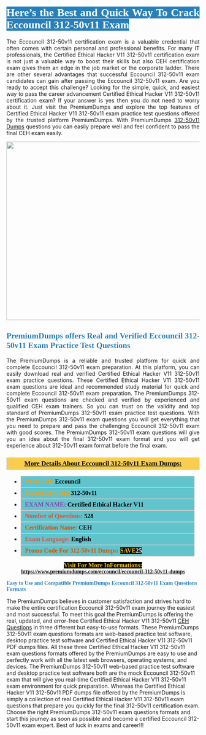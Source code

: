 <h1 style="text-align: justify;"><span style="color:#ffffff;"><span style="font-family:Georgia,serif;"><strong><span style="background-color:#2980b9;">Here’s the Best and Quick Way To Crack Eccouncil 312-50v11 Exam</span></strong></span></span></h1>

<p style="text-align: justify;">The Eccouncil 312-50v11 certification exam is a valuable credential that often comes with certain personal and professional benefits. For many IT professionals, the Certified Ethical Hacker V11 312-50v11 certification exam is not just a valuable way to boost their skills but also CEH certification exam gives them an edge in the job market or the corporate ladder. There are other several advantages that successful Eccouncil 312-50v11 exam candidates can gain after passing the Eccouncil 312-50v11 exam. Are you ready to accept this challenge? Looking for the simple, quick, and easiest way to pass the career advancement Certified Ethical Hacker V11 312-50v11 certification exam? If your answer is yes then you do not need to worry about it. Just visit the PremiumDumps and explore the top features of Certified Ethical Hacker V11 312-50v11 exam practice test questions offered by the trusted platform PremiumDumps. With PremiumDumps <a href="https://www.premiumdumps.com/eccouncil/eccouncil-312-50v11-dumps">312-50v11 Dumps</a> questions you can easily prepare well and feel confident to pass the final CEH exam easily.</p>

<p style="text-align: center;"><a href="https://www.premiumdumps.com/eccouncil/eccouncil-312-50v11-dumps"><img alt="" src="https://i.imgur.com/KJGzbJ2.jpeg" style="width: 700px; height: 465px;" /></a></p>

<h2 style="text-align: justify;"><span style="color:#2980b9;"><span style="font-family:Georgia,serif;"><strong>PremiumDumps offers Real and Verified Eccouncil 312-50v11 Exam Practice Test Questions</strong></span></span></h2>

<p style="text-align: justify;">The PremiumDumps is a reliable and trusted platform for quick and complete Eccouncil 312-50v11 exam preparation. At this platform, you can easily download real and verified Certified Ethical Hacker V11 312-50v11 exam practice questions. These Certified Ethical Hacker V11 312-50v11 exam questions are ideal and recommended study material for quick and complete Eccouncil 312-50v11 exam preparation. The PremiumDumps 312-50v11 exam questions are checked and verified by experienced and qualified CEH exam trainers. So you can trust on the validity and top standard of PremiumDumps 312-50v11 exam practice test questions. With the PremiumDumps 312-50v11 exam questions you will get everything that you need to prepare and pass the challenging Eccouncil 312-50v11 exam with good scores. The PremiumDumps 312-50v11 exam questions will give you an idea about the final 312-50v11 exam format and you will get experience about 312-50v11 exam format before the final exam.</p>

<h3 style="background: #f7ce50; border: 1px solid rgb(204, 204, 204); padding: 5px 10px; text-align: center;"><span style="font-family:Georgia,serif;"><u><u><span style="color:#000000;"><span style="font-size:11pt"><span style="line-height:normal"><b><span style="font-size:13.0pt"><span cambria="">More Details About Eccouncil 312-50v11 Exam Dumps:</span></span></b></span></span></span></u></u></span></h3>

<ul>
	<li style="margin:0cm 10pt">
	<div style="background:#61c4cd; border: 1px solid rgb(204, 204, 204); padding: 5px 10px; text-align: justify;"><span style="font-family:Georgia,serif;"><span style="font-size:11pt"><span style="line-height:normal"><b><span style="font-size:12.0pt"><span new="" roman="" times=""><span style="color:#f39c12;">VENDOR:</span> <span style="color:#000000;">Eccouncil</span></span></span></b></span></span></span></div>
	</li>
	<li style="margin:0cm 10pt">
	<div style="background: #61c4cd; border: 1px solid rgb(204, 204, 204); padding: 5px 10px; text-align: justify;"><span style="font-family:Georgia,serif;"><span style="font-size:11pt"><span style="line-height:normal"><b><span style="font-size:12.0pt"><span new="" roman="" times=""><span style="color:#f39c12;">EXAM CCODE:</span> <span style="color:#000000;">312-50v11</span></span></span></b></span></span></span></div>
	</li>
	<li style="margin:0cm 10pt">
	<div style="background: #61c4cd; border: 1px solid rgb(204, 204, 204); padding: 5px 10px; text-align: justify;"><span style="font-family:Georgia,serif;"><span style="font-size:11pt"><span style="line-height:normal"><b><span style="font-size:12.0pt"><span new="" roman="" times=""><span style="color:#8e44ad;">EXAM NAME:</span> <span style="color:#000000;">Certified Ethical Hacker V11</span></span></span></b></span></span></span></div>
	</li>
	<li style="margin:0cm 10pt">
	<div style="background: #61c4cd; border: 1px solid rgb(204, 204, 204); padding: 5px 10px;"><span style="font-family:Georgia,serif;"><span style="font-size:11pt"><span style="line-height:normal"><b><span style="font-size:12.0pt"><span new="" roman="" times=""><span style="color:#e74c3c;">Number of Questions:</span><span style="color:#000000;"><span style="color:#f1c40f;"> </span>528</span></span></span></b></span></span></span></div>
	</li>
	<li style="margin:0cm 10pt">
	<div style="background: #61c4cd; border: 1px solid rgb(204, 204, 204); padding: 5px 10px; text-align: justify;"><span style="font-family:Georgia,serif;"><span style="font-size:11pt"><span style="line-height:normal"><b><span style="font-size:12.0pt"><span new="" roman="" times=""><span style="color:#d35400;">Certification Name:</span> CEH</span></span></b></span></span></span></div>
	</li>
	<li style="margin:0cm 10pt">
	<div style="background: #61c4cd; border: 1px solid rgb(204, 204, 204); padding: 5px 10px; text-align: justify;"><span style="font-family:Georgia,serif;"><span style="font-size:11pt"><span style="line-height:normal"><b><span style="font-size:12.0pt"><span new="" roman="" times=""><span style="color:#e74c3c;">Exam Language:</span> <span style="color:#000000;">English</span></span></span></b></span></span></span></div>
	</li>
	<li style="margin:0cm 10pt">
	<div style="background: #61c4cd; border: 1px solid rgb(204, 204, 204); padding: 5px 10px;"><span style="font-family:Georgia,serif;"><span style="font-size:11pt"><span style="line-height:normal"><b><span style="font-size:12.0pt"><span new="" roman="" times=""><span style="color:#d35400;">Promo Code For 312-50v11 Dumps:</span><span style="color:#f1c40f;"> <span style="background-color:#000000;">SAVE</span></span><span style="color:#ffffff;"><span style="background-color:#000000;">25</span></span></span></span></b></span></span></span></div>
	</li>
</ul>

<p style="text-align: center;"><span style="font-family:Georgia,serif;"><strong><span style="font-size:16px;"><span style="color:#f1c40f;"><span style="background-color:#000000;">Visit For More InFormations:</span></span></span> <a href="https://www.premiumdumps.com/eccouncil/eccouncil-312-50v11-dumps">https://www.premiumdumps.com/eccouncil/eccouncil-312-50v11-dumps</a></strong></span></p>

<p><span style="color:#2980b9;"><span style="font-family:Georgia,serif;"><strong><strong><strong>Easy to Use and Compatible PremiumDumps Eccouncil 312-50v11 Exam Questions Formats</strong></strong></strong></span></span></p>

<p>The PremiumDumps believes in customer satisfaction and strives hard to make the entire certification Eccouncil 312-50v11 exam journey the easiest and most successful. To meet this goal the PremiumDumps is offering the real, updated, and error-free Certified Ethical Hacker V11 312-50v11 <a href="https://www.premiumdumps.com/eccouncil/eccouncil-ceh-exam-dumps">CEH Questions</a> in three different but easy-to-use formats. These PremiumDumps 312-50v11 exam questions formats are web-based practice test software, desktop practice test software and Certified Ethical Hacker V11 312-50v11 PDF dumps files. All these three Certified Ethical Hacker V11 312-50v11 exam questions formats offered by the PremiumDumps are easy to use and perfectly work with all the latest web browsers, operating systems, and devices. The PremiumDumps 312-50v11 web-based practice test software and desktop practice test software both are the mock Eccouncil 312-50v11 exam that will give you real-time Certified Ethical Hacker V11 312-50v11 exam environment for quick preparation. Whereas the Certified Ethical Hacker V11 312-50v11 PDF dumps file offered by the PremiumDumps is simply a collection of real Certified Ethical Hacker V11 312-50v11 exam questions that prepare you quickly for the final 312-50v11 certification exam. Choose the right PremiumDumps 312-50v11 exam questions formats and start this journey as soon as possible and become a certified Eccouncil 312-50v11 exam expert. Best of luck in exams and career!!!</p>
